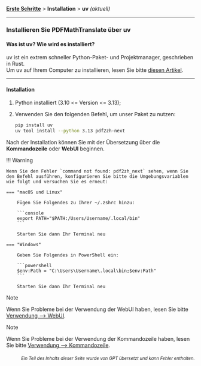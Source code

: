 [**Erste Schritte**](./erste-schritte.md) > **Installation** > **uv** _(aktuell)_

---

### Installieren Sie PDFMathTranslate über uv

#### Was ist uv? Wie wird es installiert?

uv ist ein extrem schneller Python-Paket- und Projektmanager, geschrieben in Rust.
<br>
Um uv auf Ihrem Computer zu installieren, lesen Sie bitte [diesen Artikel](https://docs.astral.sh/uv/getting-started/installation/).

---

#### Installation

1. Python installiert (3.10 <= Version <= 3.13);

2. Verwenden Sie den folgenden Befehl, um unser Paket zu nutzen:

    ```bash
    pip install uv
    uv tool install --python 3.13 pdf2zh-next
    ```

Nach der Installation können Sie mit der Übersetzung über die **Kommandozeile** oder **WebUI** beginnen.

!!! Warning

    Wenn Sie den Fehler `command not found: pdf2zh_next` sehen, wenn Sie den Befehl ausführen, konfigurieren Sie bitte die Umgebungsvariablen wie folgt und versuchen Sie es erneut:

    === "macOS und Linux"

        Fügen Sie Folgendes zu Ihrer ~/.zshrc hinzu:

        ```console
        export PATH="$PATH:/Users/Username/.local/bin"
        ```

        Starten Sie dann Ihr Terminal neu

    === "Windows"

        Geben Sie Folgendes in PowerShell ein:

        ```powershell
        $env:Path = "C:\Users\Username\.local\bin;$env:Path"
        ```

        Starten Sie dann Ihr Terminal neu

> [!NOTE]
> Wenn Sie Probleme bei der Verwendung der WebUI haben, lesen Sie bitte [Verwendung --> WebUI](./USAGE_webui.md).

> [!NOTE]
> Wenn Sie Probleme bei der Verwendung der Kommandozeile haben, lesen Sie bitte [Verwendung --> Kommandozeile](./USAGE_commandline.md).

<div align="right"> 
<h6><small>Ein Teil des Inhalts dieser Seite wurde von GPT übersetzt und kann Fehler enthalten.</small></h6>